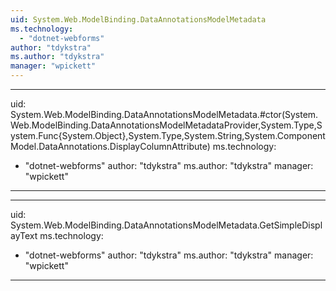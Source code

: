```yaml
---
uid: System.Web.ModelBinding.DataAnnotationsModelMetadata
ms.technology: 
  - "dotnet-webforms"
author: "tdykstra"
ms.author: "tdykstra"
manager: "wpickett"
---
```


---
uid: System.Web.ModelBinding.DataAnnotationsModelMetadata.#ctor(System.Web.ModelBinding.DataAnnotationsModelMetadataProvider,System.Type,System.Func{System.Object},System.Type,System.String,System.ComponentModel.DataAnnotations.DisplayColumnAttribute)
ms.technology: 
  - "dotnet-webforms"
author: "tdykstra"
ms.author: "tdykstra"
manager: "wpickett"
---

---
uid: System.Web.ModelBinding.DataAnnotationsModelMetadata.GetSimpleDisplayText
ms.technology: 
  - "dotnet-webforms"
author: "tdykstra"
ms.author: "tdykstra"
manager: "wpickett"
---
